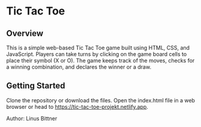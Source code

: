 # Tic Tac Toe
## Overview
This is a simple web-based Tic Tac Toe game built using HTML, CSS, and JavaScript. Players can take turns by clicking on the game board cells to place their symbol (X or O). The game keeps track of the moves, checks for a winning combination, and declares the winner or a draw.

## Getting Started
Clone the repository or download the files.
Open the index.html file in a web browser or head to https://tic-tac-toe-projekt.netlify.app.

Author: Linus Bittner
